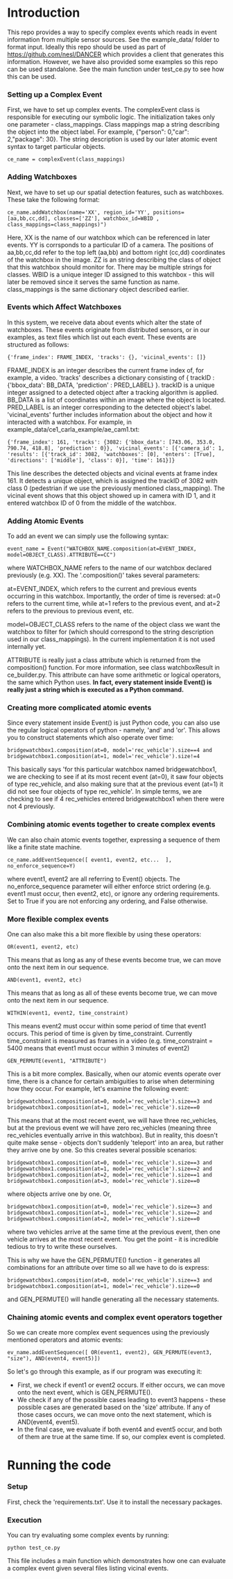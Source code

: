 # Introduction

This repo provides a way to specify complex events which reads in event information from multiple sensor sources.  See the example_data/ folder to format input.  Ideally this repo should be used as part of https://github.com/nesl/DANCER which provides a client that generates this information.  However, we have also provided some examples so this repo can be used standalone.
See the main function under test_ce.py to see how this can be used.

### Setting up a Complex Event

First, we have to set up complex events.  The complexEvent class is responsible for executing our symbolic logic.  The initialization takes only one parameter - class_mappings.  Class mappings map a string describing the object into the object label.  For example, {"person": 0,"car": 2,"package": 30}.  The string description is used by our later atomic event syntax to target particular objects.
```
ce_name = complexEvent(class_mappings)
```

### Adding Watchboxes

Next, we have to set up our spatial detection features, such as watchboxes.  These take the following format:
```
ce_name.addWatchbox(name='XX', region_id='YY', positions=[aa,bb,cc,dd], classes=['ZZ'], watchbox_id=WBID , class_mappings=class_mappings)")
```
Here, XX is the name of our watchbox which can be referenced in later events.  YY is corrsponds to a particular ID of a camera.  The positions of aa,bb,cc,dd refer to the top left (aa,bb) and bottom right (cc,dd) coordinates of the watchbox in the image.  ZZ is an string describing the class of object that this watchbox should monitor for.  There may be multiple strings for classes.  WBID is a unique integer ID assigned to this watchbox - this will later be removed since it serves the same function as name.  class_mappings is the same dictionary object described earlier.


### Events which Affect Watchboxes

In this system, we receive data about events which alter the state of watchboxes.  These events originate from distributed sensors, or in our examples, as text files which list out each event.  These events are structured as follows:
```
{'frame_index': FRAME_INDEX, 'tracks': {}, 'vicinal_events': []}
```
FRAME_INDEX is an integer describes the current frame index of, for example, a video.  'tracks' describes a dictionary consisting of { trackID : {'bbox_data': BB_DATA, 'prediction' : PRED_LABEL} }.  trackID is a unique integer assigned to a detected object after a tracking algorithm is applied.  BB_DATA is a list of coordinates within an image where the object is located.  PRED_LABEL is an integer corresponding to the detected object's label.  'vicinal_events' further includes information about the object and how it interacted with a watchbox.
For example, in example_data/ce1_carla_example/ae_cam1.txt:
```
{'frame_index': 161, 'tracks': {3082: {'bbox_data': [743.06, 353.0, 790.74, 418.8], 'prediction': 0}}, 'vicinal_events': [{'camera_id': 1, 'results': [{'track_id': 3082, 'watchboxes': [0], 'enters': [True], 'directions': ['middle'], 'class': 0}], 'time': 161}]}
```
This line describes the detected objects and vicinal events at frame index 161.  It detects a unique object, which is assigned the trackID of 3082 with class 0 (pedestrian if we use the previously mentioned class_mapping).  The vicinal event shows that this object showed up in camera with ID 1, and it entered watchbox ID of 0 from the middle of the watchbox.


### Adding Atomic Events

To add an event we can simply use the following syntax:
```
event_name = Event("WATCHBOX_NAME.composition(at=EVENT_INDEX, model=OBJECT_CLASS).ATTRIBUTE==CC")
```
where WATCHBOX_NAME refers to the name of our watchbox declared previously (e.g. XX).  The '.composition()' takes several parameters:

at=EVENT_INDEX, which refers to the current and previous events occurring in this watchbox.  Importantly, the order of time is reversed: at=0 refers to the current time, while at=1 refers to the previous event, and at=2 refers to the previous to previous event, etc.

model=OBJECT_CLASS refers to the name of the object class we want the watchbox to filter for (which should correspond to the string description used in our class_mappings).  In the current implementation it is not used internally yet.

ATTRIBUTE is really just a class attribute which is returned from the composition() function.  For more information, see class watchboxResult in ce_builder.py.
This attribute can have some arithmetic or logical operators, the same which Python uses.  **In fact, every statement inside Event() is really just a string which is executed as a Python command.**

### Creating more complicated atomic events

Since every statement inside Event() is just Python code, you can also use the regular logical operators of python - namely, 'and' and 'or'.  This allows you to construct statements which also operate over time:
```
bridgewatchbox1.composition(at=0, model='rec_vehicle').size==4 and bridgewatchbox1.composition(at=1, model='rec_vehicle').size!=4
```
This basically says 'for this particular watchbox named bridgewatchbox1, we are checking to see if at its most recent event (at=0), it saw four objects of type rec_vehicle, and also making sure that at the previous event (at=1) it did not see four objects of type rec_vehicle'.  In simple terms, we are checking to see if 4 rec_vehicles entered bridgewatchbox1 when there were not 4 previously.

### Combining atomic events together to create complex events

We can also chain atomic events together, expressing a sequence of them like a finite state machine.
```
ce_name.addEventSequence([ event1, event2, etc...  ], no_enforce_sequence=Y)
```
where event1, event2 are all referring to Event() objects.  The no_enforce_sequence parameter will either enforce strict ordering (e.g. event1 must occur, then event2, etc), or ignore any ordering requirements.  Set to True if you are not enforcing any ordering, and False otherwise.

### More flexible complex events

One can also make this a bit more flexible by using these operators:
```
OR(event1, event2, etc)
```
This means that as long as any of these events become true, we can move onto the next item in our sequence.
```
AND(event1, event2, etc)
```
This means that as long as all of these events become true, we can move onto the next item in our sequence.
```
WITHIN(event1, event2, time_constraint)
```
This means event2 must occur within some period of time that event1 occurs. This period of time is given by time_constraint.  Currently time_constraint is measured as frames in a video (e.g. time_constraint = 5400 means that event1 must occur within 3 minutes of event2)
```
GEN_PERMUTE(event1, "ATTRIBUTE")
```
This is a bit more complex.  Basically, when our atomic events operate over time, there is a chance for certain ambiguities to arise when determining how they occur.  For example, let's examine the following event:
```
bridgewatchbox1.composition(at=0, model='rec_vehicle').size==3 and bridgewatchbox1.composition(at=1, model='rec_vehicle').size==0
```
This means that at the most recent event, we will have three rec_vehicles, but at the previous event we will have zero rec_vehicles (meaning three rec_vehicles eventually arrive in this watchbox).  But in reality, this doesn't quite make sense - objects don't suddenly 'teleport' into an area, but rather they arrive one by one.  So this creates several possible scenarios:
```
bridgewatchbox1.composition(at=0, model='rec_vehicle').size==3 and bridgewatchbox1.composition(at=1, model='rec_vehicle').size==2 and
bridgewatchbox1.composition(at=2, model='rec_vehicle').size==1 and
bridgewatchbox1.composition(at=3, model='rec_vehicle').size==0
```
where objects arrive one by one.  Or,
```
bridgewatchbox1.composition(at=0, model='rec_vehicle').size==3 and bridgewatchbox1.composition(at=1, model='rec_vehicle').size==2 and
bridgewatchbox1.composition(at=2, model='rec_vehicle').size==0
```
where two vehicles arrive at the same time at the previous event, then one vehicle arrives at the most recent event.  You get the point - it is incredible tedious to try to write these ourselves.

This is why we have the GEN_PERMUTE() function - it generates all combinations for an attribute over time so all we have to do is express:
```
bridgewatchbox1.composition(at=0, model='rec_vehicle').size==3 and
bridgewatchbox1.composition(at=1, model='rec_vehicle').size==0
```
and GEN_PERMUTE() will handle generating all the necessary statements.

### Chaining atomic events and complex event operators together

So we can create more complex event sequences using the previously mentioned operators and atomic events:
```
ev_name.addEventSequence([ OR(event1, event2), GEN_PERMUTE(event3, "size"), AND(event4, event5)])
```
So let's go through this example, as if our program was executing it:
- First, we check if event1 or event2 occurs.  If either occurs, we can move onto the next event, which is GEN_PERMUTE().
- We check if any of the possible cases leading to event3 happens - these possible cases are generated based on the 'size' attribute.  If any of those cases occurs, we can move onto the next statement, which is AND(event4, event5).
- In the final case, we evaluate if both event4 and event5 occur, and both of them are true at the same time.  If so, our complex event is completed.

# Running the code

### Setup

First, check the 'requirements.txt'.  Use it to install the necessary packages.

### Execution

You can try evaluating some complex events by running:
```
python test_ce.py
```
This file includes a main function which demonstrates how one can evaluate a complex event given several files listing vicinal events.

